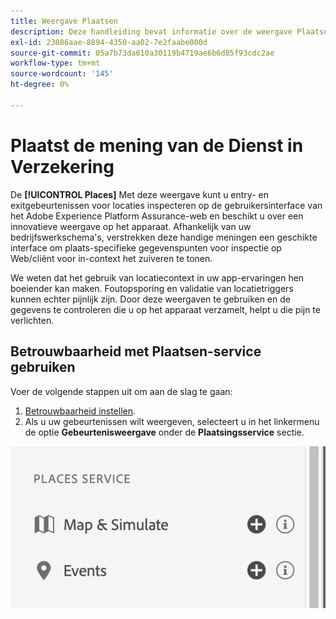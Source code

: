 ```yaml
---
title: Weergave Plaatsen
description: Deze handleiding bevat informatie over de weergave Plaatsen in Adobe Experience Platform Assurance.
exl-id: 23086aae-8894-4350-aa02-7e2faabe000d
source-git-commit: 05a7b73da610a30119b4719ae6b6d85f93cdc2ae
workflow-type: tm+mt
source-wordcount: '145'
ht-degree: 0%

---
```


# Plaatst de mening van de Dienst in Verzekering

De **[!UICONTROL Places]** Met deze weergave kunt u entry- en exitgebeurtenissen voor locaties inspecteren op de gebruikersinterface van het Adobe Experience Platform Assurance-web en beschikt u over een innovatieve weergave op het apparaat. Afhankelijk van uw bedrijfswerkschema&#39;s, verstrekken deze handige meningen een geschikte interface om plaats-specifieke gegevenspunten voor inspectie op Web/cliënt voor in-context het zuiveren te tonen.

We weten dat het gebruik van locatiecontext in uw app-ervaringen hen boeiender kan maken. Foutopsporing en validatie van locatietriggers kunnen echter pijnlijk zijn. Door deze weergaven te gebruiken en de gegevens te controleren die u op het apparaat verzamelt, helpt u die pijn te verlichten.

## Betrouwbaarheid met Plaatsen-service gebruiken

Voer de volgende stappen uit om aan de slag te gaan:

1. [Betrouwbaarheid instellen](../tutorials/implement-assurance.md).
2. Als u uw gebeurtenissen wilt weergeven, selecteert u in het linkermenu de optie **Gebeurtenisweergave** onder de **Plaatsingsservice** sectie.

![](./images/places-service/places-view.png)
